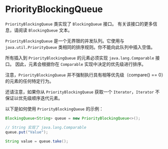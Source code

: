 # PriorityBlockingQueue

`PriorityBlockingQueue` 类实现了 `BlockingQueue` 接口。
有关该接口的更多信息，请阅读 `BlockingQueue` 文本。

`PriorityBlockingQueue` 是一个无界限的并发队列。它使用与 `java.util.PriorityQueue` 类相同的排序规则。你不能向此队列中插入空值。

所有插入到 `PriorityBlockingQueue` 的元素必须实现 `java.lang.Comparable` 接口。
因此，元素会根据你在 `Comparable` 实现中决定的优先级进行排序。

注意，`PriorityBlockingQueue` 并不强制执行具有相等优先级（compare() == 0）的元素的任何特定行为。

还请注意，如果你从 `PriorityBlockingQueue` 获取一个 `Iterator`，`Iterator` 不保证以优先级顺序迭代元素。

以下是如何使用 `PriorityBlockingQueue` 的示例：

```java
BlockingQueue<String> queue = new PriorityBlockingQueue<>();

// String 实现了 java.lang.Comparable
queue.put("Value");

String value = queue.take();
```
